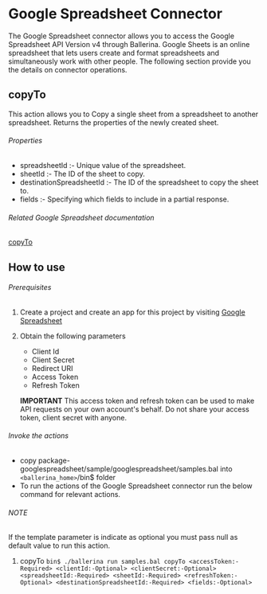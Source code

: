 # Google Spreadsheet Connector

   The Google Spreadsheet connector allows you to access the Google Spreadsheet API Version v4 through Ballerina.
   Google Sheets is an online spreadsheet that lets users create and format spreadsheets and simultaneously work with other people.
   The following section provide you the details on connector operations.

## copyTo
  This action allows you to Copy a single sheet from a spreadsheet to another spreadsheet. Returns the properties of the newly created sheet.

###### Properties
  * spreadsheetId :- Unique value of the spreadsheet.
  * sheetId :- The ID of the sheet to copy.
  * destinationSpreadsheetId :- The ID of the spreadsheet to copy the sheet to.
  * fields :- Specifying which fields to include in a partial response.

###### Related Google Spreadsheet documentation
  [copyTo](https://developers.google.com/sheets/reference/rest/v4/spreadsheets.sheets/copyTo)

## How to use

###### Prerequisites

1. Create a project and create an app for this project by visiting [Google Spreadsheet](https://console.developers.google.com/)
2. Obtain the following parameters
   * Client Id
   * Client Secret
   * Redirect URI
   * Access Token
   * Refresh Token

    **IMPORTANT** This access token and refresh token can be used to make API requests on your own
account's behalf. Do not share your access token, client  secret with anyone.


###### Invoke the actions

- copy package-googlespreadsheet/sample/googlespreadsheet/samples.bal into `<ballerina_home>`/bin$ folder
- To run the actions of the Google Spreadsheet connector run the below command for relevant actions.

###### NOTE

If the template parameter is indicate as optional you must pass null as default value to run this
action.

1. copyTo
    `bin$ ./ballerina run samples.bal copyTo <accessToken:-Required> <clientId:-Optional> <clientSecret:-Optional>
     <spreadsheetId:-Required> <sheetId:-Required> <refreshToken:-Optional> <destinationSpreadsheetId:-Required> <fields:-Optional>`

